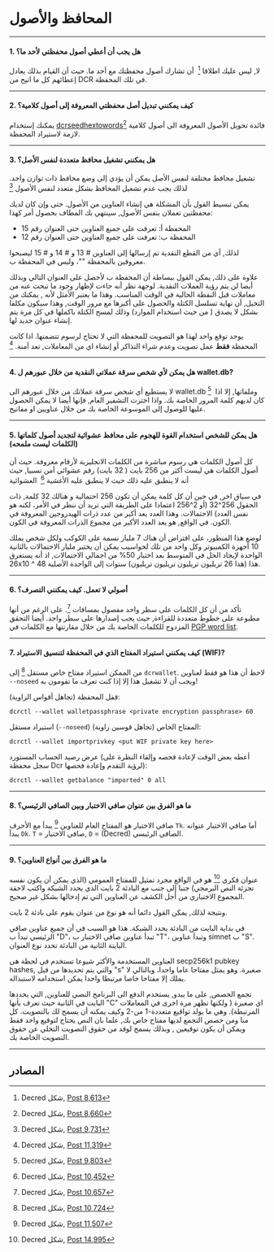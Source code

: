 # <i class="fa fa-money"></i> المحافظ والأصول

---

#### 1. هل يجب أن أعطي أصول محفظتي لأحد ما؟

لا, ليس عليك اطلاقا [^8613]  أن تشارك أصول محفظتك مع أحد ما. حيث أن القيام بذلك يعادل إعطائهم كل ما اتيح من DCR في تلك المحفظة.

---

#### 2. كيف يمكنني تبديل أصل محفظتي المعروفة إلى أصول كلامية؟

يمكنك إستخدام [dcrseedhextowords](https://github.com/davecgh/dcrseedhextowords)[^8660]  فائدة تحويل الأصول المعروفة الى أصول كلامية لازمة لاستيراد المحفظة.

---

#### 3. هل يمكنني تشغيل محافظ متعددة لنفس الأصل؟

تشغيل محافظ مختلفة لنفس الأصل يمكن أن يؤدي إلى وضع محافظ ذات توازن واحد. لذلك يجب عدم تشغيل المحافظ بشكل متعدد لنفس الأصول  [^ 9731]

يمكن تبسيط القول بأن المشكلة هي إنشاء العناوين من الأصول. حتى وإن كان لديك محفظتين تعملان بنفس الأصول, سينتهي بك المطاف بحصول أمر كهذا:

* المحفظة أ: تعرفت على جميع العناوين حتى العنوان رقم 15
* المحفظة ب: تعرفت على جميع العناوين حتى العنوان رقم 12

لذلك, أي من القطع النقدية تم إرسالها إلى العناوين # 13 و # 14 و # 15 ليصبحوا معروفين بالمحفظة ""، وليس في المحفظة ب.

علاوة على ذلك, يمكن القول ببساطة أن المحفظة ب لأحصل على العنوان التالي وبذلك أيضا لن يتم رؤية العملات النقدية. لوجهة نظر أنه جاءت لإظهار وجود ما تبحث عنه من معاملات قبل النقطة الحالية في الوقت المناسب. وهذا ما يعتبر الأمثل لأنه , يمكنك من التخيل, أن نهاية تسلسل الكتلة والحصول على أكبرها مع مرور الوقت, وهذا سيكون مكلفا بشكل لا يصدق ( من حيث استخدام الموارد)  وذلك لمسح الكتلة باكملها في كل مرة يتم إنشاء عنوان جديد لها.

يوجد توقع واحد لهذا هو التصويت للمحفظة التي لا تحتاج لرسوم تتضمنها. اذا كانت المحفظة **فقط**  عمل تصويت وعدم شراء التذاكر أو إنشاء اي من المعاملات, تعد أمنة. [^11319]

---

#### 4. هل يمكن لأي شخص سرقة عملاتي النقدية من خلال عبورهم ل wallet.db?

لا يستطيع أي شخص سرقة عملاتك من خلال عبورهم الى wallet.db [^9803]  وملفاتها, إلا اذا كان لديهم كلمة المرور الخاصة بك. واذا اخترت التشفير العام, فإنها أيضا لا يمكن الحصول عليها للوصول إلى الموسوعة الخاصة بك من خلال عناويين او مفاتيح.

---

#### 5. هل يمكن للشخص استخدام القوة للهجوم على محافظ عشوائية لتجديد أصول كلماتها (الكلمات ليست ملمحه)

كل أصول الكلمات هي رسوم مباشرة من الكلمات الانجليزية لأرقام معروفة.  حيث أن أصول الكلمات هي ليست أكثر من 256 بايت ( 32 بايت) رقم عشوائي أمن نسبيا, حيث أنه لا ينطبق عليه ذلك حيث لا ينطبق عليه الأغشية [^10452]  العشوائية

في سياق اخر, في حين أن كل كلمة يمكن أن تكون 256 احتمالية و هنالك 32 كلمة, ذات الحقول 256^32 (أو 2^256 اعتمادا على الطريقة التي تريد أن ننظر في الأمر، لكنه هو نفس العدد) الاحتمالات. وهذا العدد يعد أكبر من عدد ذرات الهيدروجين المعروفة في الكون. في الواقع, هو يعد العدد الأكبر من مجموع الذرات المعروفة في الكون.

لوضع هذا المنظور، على افتراض أن هناك 7 مليار نسمة على الكوكب ولكل شخص يملك 10 أجهزة الكمبيوتر وكل واحد من تلك لحواسيب يمكن أن يختبر مليار الاحتمالات بالثانية الواحدة لإيجاد الحل في المتوسط بعد اختبار 50% من اجمالي الاحتمالات, اذ أنه يستغرق 26x10 ^ 48 هذا (هذا 26 تريليون تريليون تريليون تريليون) سنوات إلى الواحدة الأصلية.

---

#### 6. أصولي لا تعمل. كيف يمكنني التصرف؟

تأكد من أن كل الكلمات على سطر واحد مفصول بمسافات [^10657].  على الرغم من أنها مطبوعة على خطوط متعددة للقراءة, حيث يجب إصدارها على سطر واحد. أيضا التحقق المزدوج للكلمات الخاصة بك من خلال مقارنتها مع الكلمات في [PGP word list](https://en.wikipedia.org/wiki/PGP_word_list).

---

#### 7. كيف يمكنني استيراد المفتاح الذي في المحفظة لتنسيق الاستيراد (WIF)?

من الممكن استيراد مفتاح خاص مستقل [^ 10724] إلى `dcrwallet`. لاحظ أن هذا هو فقط لعناوين `--noseed` ويجب أن لا تشغيل هذا إلا إذا كنت تعرف ما تقومون به!

قفل المحفظة (تجاهل أقواس الزاوية):

```no-highlight
dcrctl --wallet walletpassphrase <private encryption passphrase> 60
```

استيراد مستقل (`--noseed`) المفتاح الخاص (تجاهل قوسين زاوية):

```no-highlight
dcrctl --wallet importprivkey <put WIF private key here>
```

عرض رصيد الحساب المستورد (أعطه بعض الوقت لإعادة فحصه وإلقاء النظرة على سجل محفظة Dcr لرؤية التقدم وإعادة فحصها):

```no-highlight
dcrctl --wallet getbalance "imported" 0 all
```

---

#### 8. ما هو الفرق بين عنوان صافي الاختبار وبين الصافي الرئيسي؟

صافي الاختبار هو المفتاح العام للعناوين [^11507] يبدأ مع الأحرف `Tk`. أما صافي الاختبار عنوانه يبدأ `Dk`. `T` = صافي الاختبار, `D` = (Decred) الصافي الرئيسي.

---

#### 9. ما هو الفرق بين أنواع العناوين؟

عنوان فكري [^ 14995] هو في الواقع مجرد تمثيل للمفتاح العمومي (الذي يمكن أن يكون نفسه تجزئة النص البرمجي) جنبا إلى جنب مع البادئة 2 بايت الذي يحدد الشبكة واكتب لاحقة المجموع الاختباري من أجل الكشف عن العناوين التي تم إدخالها بشكل غير صحيح.

ونتيجة لذلك, يمكن القول دائما أنه هو نوع من عنوان يقوم على بادئة 2 بايت.

في بداية البايت من البادئة يحدد الشبكة. هذا هو السبب في أن جميع عناوين صافي الرئيسي تبدأ ب "D"، تبدأ عناوين صافي الاختبار ب "T"، وتبدأ عناوين simnet ب "S". البايتة الثانية من البادئة تحدد نوع العنوان.

العناوين المستخدمة والأكثر شيوعا تستخدم في لحظة هي secp256k1 pubkey hashes, والتي يتم تحديدها من قبل "s" صغيرة. وهو يمثل مفتاحا عاما واحدا، وبالتالي لا يملك إلا مفتاحا خاصا مرتبطا واحدا يمكن استخدامه لاستبداله.

تجمع الحصص, على ما يبدو, يستخدم الدفع الى البرنامج النصي للعناوين, التي يحددها البايت في الثانية حيث تعرف بأنها "C" اي صغيرة ( ولكنها تظهر مرة اخرى في المعاملات المرتبطة). وهي ما يولد تواقيع متعددة-1 من-2 وكيف يمكنه أن يسمح لك بالتصويت. كل منا ومن حصص التجمع لديها مفتاح خاص بك, علما بان النص يحتاج لتوقيع واحد فقط ويمكن أن يكون توقيعين , وبذلك يسمح لوفد من حقوق التصويت التخلي عن حقوق التصويت الخاصة بك.

---

## <i class="fa fa-book"></i> المصادر

[^8613]: Decred شكل, [Post 8,613](https://forum.decred.org/threads/576/#post-8613)
[^8660]: Decred شكل, [Post 8,660](https://forum.decred.org/threads/534/page-3#post-8660)
[^9731]: Decred شكل, [Post 9,731](https://forum.decred.org/threads/657/#post-9731)
[^11319]: Decred شكل, [Post 11,319](https://forum.decred.org/threads/531/page-3#post-11319)
[^9803]: Decred شكل, [Post 9,803](https://forum.decred.org/threads/686/#post-9803)
[^10452]: Decred شكل, [Post 10,452](https://forum.decred.org/threads/734/#post-10452)
[^10657]: Decred شكل, [Post 10,657](https://forum.decred.org/threads/483/#post-10657)
[^10724]: Decred شكل, [Post 10,724](https://forum.decred.org/threads/643/page-3#post-10724)
[^11507]: Decred شكل, [Post 11,507](https://forum.decred.org/threads/792/#post-11507)
[^14995]: Decred شكل, [Post 14,995](https://forum.decred.org/threads/1321/page-2#post-14995)
